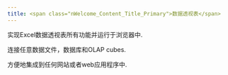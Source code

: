 ```yaml
---
title: <span class="nWelcome_Content_Title_Primary">数据透视表</span>
---
```

<p>实现Excel数据透视表所有功能并运行于浏览器中.</p>
<p>连接任意数据文件，数据库和OLAP cubes.</p>
<p>方便地集成到任何网站或者web应用程序中.</p>
 
